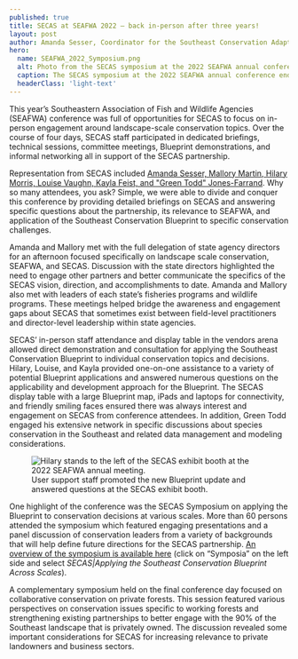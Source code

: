 ```yaml
---
published: true
title: SECAS at SEAFWA 2022 – back in-person after three years!
layout: post
author: Amanda Sesser, Coordinator for the Southeast Conservation Adaptation Strategy
hero:
  name: SEAFWA_2022_Symposium.png
  alt: Photo from the SECAS symposium at the 2022 SEAFWA annual conference showing 9 members of SECAS executive-level leadership seated at the front of the room, engaged in a panel discussion.
  caption: The SECAS symposium at the 2022 SEAFWA annual conference ended with a panel discussion with SECAS executive-level leadership.
  headerClass: 'light-text'
---
```

This year’s Southeastern Association of Fish and Wildlife Agencies (SEAFWA) conference was full of opportunities for SECAS to focus on in-person engagement around landscape-scale conservation topics. Over the course of four days, SECAS staff participated in dedicated briefings, technical sessions, committee meetings, Blueprint demonstrations, and informal networking all in support of the SECAS partnership.<!--more-->

Representation from SECAS included [Amanda Sesser, Mallory Martin, Hilary Morris, Louise Vaughn, Kayla Feist, and "Green Todd" Jones-Farrand](https://secassoutheast.org/staff). Why so many attendees, you ask? Simple, we were able to divide and conquer this conference by providing detailed briefings on SECAS and answering specific questions about the partnership, its relevance to SEAFWA, and application of the Southeast Conservation Blueprint to specific conservation challenges.

Amanda and Mallory met with the full delegation of state agency directors for an afternoon focused specifically on landscape scale conservation, SEAFWA, and SECAS. Discussion with the state directors highlighted the need to engage other partners and better communicate the specifics of the SECAS vision, direction, and accomplishments to date. Amanda and Mallory also met with leaders of each state’s fisheries programs and wildlife programs. These meetings helped bridge the awareness and engagement gaps about SECAS that sometimes exist between field-level practitioners and director-level leadership within state agencies.  

SECAS’ in-person staff attendance and display table in the vendors arena allowed direct demonstration and consultation for applying the Southeast Conservation Blueprint to individual conservation topics and decisions. Hilary, Louise, and Kayla provided one-on-one assistance to a variety of potential Blueprint applications and answered numerous questions on the applicability and development approach for the Blueprint. The SECAS display table with a large Blueprint map, iPads and laptops for connectivity, and friendly smiling faces ensured there was always interest and engagement on SECAS from conference attendees. 
In addition, Green Todd engaged his extensive network in specific discussions about species conservation in the Southeast and related data management and modeling considerations.

<figure>
  <img src="{{site.baseurl}}/images/SEAFWA_2022_Symposium.png" alt="Hilary stands to the left of the SECAS exhibit booth at the 2022 SEAFWA annual meeting."/>
  <figcaption>User support staff promoted the new Blueprint update and answered questions at the SECAS exhibit booth.</figcaption>
</figure>

One highlight of the conference was the SECAS Symposium on applying the Blueprint to conservation decisions at various scales. More than 60 persons attended the symposium which featured engaging presentations and a panel discussion of conservation leaders from a variety of backgrounds that will help define future directions for the SECAS partnership. [An overview of the symposium is available here](https://seafwa.org/conference/2022) (click on “Symposia” on the left side and select _SECAS|Applying the Southeast Conservation Blueprint Across Scales_).

A complementary symposium held on the final conference day focused on collaborative conservation on private forests. This session featured various perspectives on conservation issues specific to working forests and strengthening existing partnerships to better engage with the 90% of the Southeast landscape that is privately owned. The discussion revealed some important considerations for SECAS for increasing relevance to private landowners and business sectors.
